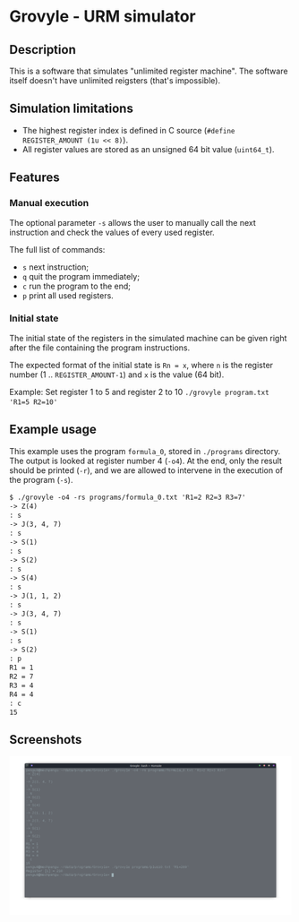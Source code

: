 # Grovyle - URM simulator

## Description

This is a software that simulates "unlimited register machine".
The software itself doesn't have unlimited reigsters (that's impossible).

## Simulation limitations

* The highest register index is defined in C source (`#define REGISTER_AMOUNT (1u << 8)`).
* All register values are stored as an unsigned 64 bit value (`uint64_t`).

## Features

### Manual execution

The optional parameter `-s` allows the user to manually call the next instruction and check the values of every used register.

The full list of commands:

* `s` next instruction;
* `q` quit the program immediately;
* `c` run the program to the end;
* `p` print all used registers.

### Initial state

The initial state of the registers in the simulated machine can be given right after the file containing the program instructions.

The expected format of the initial state is `Rn = x`, where `n` is the register number (1 .. `REGISTER_AMOUNT-1`) and `x` is the value (64 bit).

Example: Set register 1 to 5 and register 2 to 10 `./grovyle program.txt 'R1=5 R2=10'`

## Example usage

This example uses the program `formula_0`, stored in `./programs` directory.
The output is looked at register number 4 (`-o4`). At the end, only the result
should be printed (`-r`), and we are allowed to intervene in the execution of the program (`-s`).

```
$ ./grovyle -o4 -rs programs/formula_0.txt 'R1=2 R2=3 R3=7'
-> Z(4)
: s
-> J(3, 4, 7)
: s
-> S(1)
: s
-> S(2)
: s
-> S(4)
: s
-> J(1, 1, 2)
: s
-> J(3, 4, 7)
: s
-> S(1)
: s
-> S(2)
: p
R1 = 1
R2 = 7
R3 = 4
R4 = 4
: c
15
```

## Screenshots
![scr0](./datarepo/screenshot0.png)
